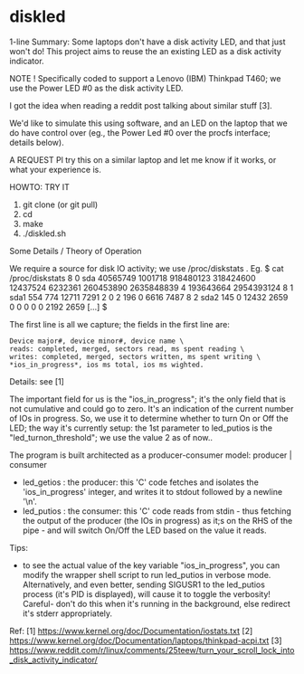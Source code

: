 # diskled

1-line Summary:
Some laptops don't have a disk activity LED, and that just won't do! 
This project aims to reuse the an existing LED as a disk activity indicator.

NOTE !
Specifically coded to support a Lenovo (IBM) Thinkpad T460; we use the Power LED
\#0 as the disk activity LED.

I got the idea when reading a reddit post talking about similar stuff [3].

We'd like to simulate this using software, and an LED on the laptop that we
do have control over (eg., the Power Led #0 over the procfs interface;
details below).


A REQUEST
Pl try this on a similar laptop and let me know if it works, or what your
experience is.


HOWTO: TRY IT

1. git clone  (or git pull)
2. cd <diskled-folder>
3. make
4. ./diskled.sh


Some Details / Theory of Operation

We require a source for disk IO activity; we use /proc/diskstats .
Eg.
$ cat /proc/diskstats 
   8       0 sda 40565749 1001718 918480123 318424600 12437524 6232361 260453890 2635848839 4 193643664 2954393124
   8       1 sda1 554 774 12711 7291 2 0 2 196 0 6616 7487
   8       2 sda2 145 0 12432 2659 0 0 0 0 0 2192 2659
[...]
$ 

The first line is all we capture; the fields in the first line are:

	Device major#, device minor#, device name \
	reads: completed, merged, sectors read, ms spent reading \
	writes: completed, merged, sectors written, ms spent writing \
	*ios_in_progress*, ios ms total, ios ms wighted.
Details: see [1]

The important field for us is the "ios_in_progress"; it's the only field that
is not cumulative and could go to zero. It's an indication of the current
number of IOs in progress. So, we use it to determine whether to turn On or
Off the LED; the way it's currently setup:
 the 1st parameter to led_putios is the "led_turnon_threshold"; we use the
 value 2 as of now..

The program is built architected as a producer-consumer model:
     producer | consumer
- led_getios : the producer: this 'C' code fetches and isolates the
  'ios_in_progress' integer, and writes it to stdout followed by a newline '\n'.
- led_putios : the consumer: this 'C' code reads from stdin - thus fetching the
  output of the producer (the IOs in progress) as it;s on the RHS of the pipe -
  and will switch On/Off the LED based on the value it reads.

Tips:
- to see the actual value of the key variable "ios_in_progress", you can modify
  the wrapper shell script to run led_putios in verbose mode. 
  Alternatively, and even better, sending SIGUSR1 to the led_putios process (it's
  PID is displayed), will cause it to toggle the verbosity!
  Careful- don't do this when it's running in the background, else redirect
  it's stderr appropriately.

Ref:
[1] https://www.kernel.org/doc/Documentation/iostats.txt
[2] https://www.kernel.org/doc/Documentation/laptops/thinkpad-acpi.txt
[3] https://www.reddit.com/r/linux/comments/25teew/turn_your_scroll_lock_into_disk_activity_indicator/
